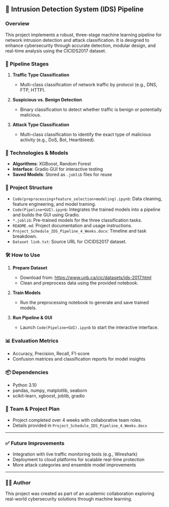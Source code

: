 
## 🔐 Intrusion Detection System (IDS) Pipeline

### Overview
This project implements a robust, three-stage machine learning pipeline for network intrusion detection and attack classification. It is designed to enhance cybersecurity through accurate detection, modular design, and real-time analysis using the CICIDS2017 dataset.

### 🚀 Pipeline Stages
1. **Traffic Type Classification**
   - Multi-class classification of network traffic by protocol (e.g., DNS, FTP, HTTP).

2. **Suspicious vs. Benign Detection**
   - Binary classification to detect whether traffic is benign or potentially malicious.

3. **Attack Type Classification**
   - Multi-class classification to identify the exact type of malicious activity (e.g., DoS, Bot, Heartbleed).

### 🧠 Technologies & Models
- **Algorithms**: XGBoost, Random Forest
- **Interface**: Gradio GUI for interactive testing
- **Saved Models**: Stored as `.joblib` files for reuse

### 📁 Project Structure
- `Code(preprocessing+feature_selection+modeling).ipynb`: Data cleaning, feature engineering, and model training.
- `Code(Pipeline+GUI).ipynb`: Integrates the trained models into a pipeline and builds the GUI using Gradio.
- `*.joblib`: Pre-trained models for the three classification tasks.
- `README.md`: Project documentation and usage instructions.
- `Project_Schedule_IDS_Pipeline_4_Weeks.docx`: Timeline and task breakdown.
- `Dataset link.txt`: Source URL for CICIDS2017 dataset.

### 🛠️ How to Use
1. **Prepare Dataset**
   - Download from: https://www.unb.ca/cic/datasets/ids-2017.html
   - Clean and preprocess data using the provided notebook.

2. **Train Models**
   - Run the preprocessing notebook to generate and save trained models.

3. **Run Pipeline & GUI**
   - Launch `Code(Pipeline+GUI).ipynb` to start the interactive interface.

### 📊 Evaluation Metrics
- Accuracy, Precision, Recall, F1-score
- Confusion matrices and classification reports for model insights

### 📦 Dependencies
- Python 3.10
- pandas, numpy, matplotlib, seaborn
- scikit-learn, xgboost, joblib, gradio

### 📌 Team & Project Plan
- Project completed over 4 weeks with collaborative team roles.
- Details provided in `Project_Schedule_IDS_Pipeline_4_Weeks.docx`

---

### ✅ Future Improvements
- Integration with live traffic monitoring tools (e.g., Wireshark)
- Deployment to cloud platforms for scalable real-time protection
- More attack categories and ensemble model improvements

---

### 👨‍💻 Author
This project was created as part of an academic collaboration exploring real-world cybersecurity solutions through machine learning.
